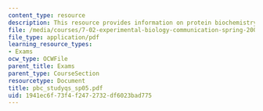 ```yaml
---
content_type: resource
description: This resource provides information on protein biochemistry study questions.
file: /media/courses/7-02-experimental-biology-communication-spring-2005/1941ec6f73f4f2472732df6023bad775_pbc_studyqs_sp05.pdf
file_type: application/pdf
learning_resource_types:
- Exams
ocw_type: OCWFile
parent_title: Exams
parent_type: CourseSection
resourcetype: Document
title: pbc_studyqs_sp05.pdf
uid: 1941ec6f-73f4-f247-2732-df6023bad775
---
```

